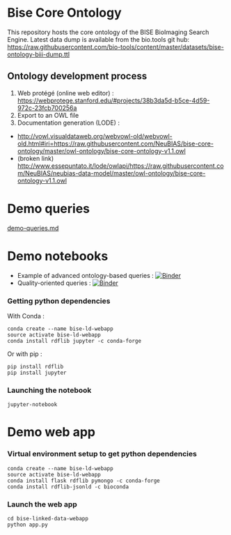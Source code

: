 # Bise Core Ontology

This repository hosts the core ontology of the BISE BioImaging Search Engine. 
Latest data dump is available from the bio.tools git hub:  https://raw.githubusercontent.com/bio-tools/content/master/datasets/bise-ontology-biii-dump.ttl

## Ontology development process 
1. Web protégé (online web editor) : https://webprotege.stanford.edu/#projects/38b3da5d-b5ce-4d59-972c-23fcb700256a 
2. Export to an OWL file
3. Documentation generation (LODE) : 
  - http://vowl.visualdataweb.org/webvowl-old/webvowl-old.html#iri=https://raw.githubusercontent.com/NeuBIAS/bise-core-ontology/master/owl-ontology/bise-core-ontology-v1.1.owl
  - (broken link) http://www.essepuntato.it/lode/owlapi/https://raw.githubusercontent.com/NeuBIAS/neubias-data-model/master/owl-ontology/bise-core-ontology-v1.1.owl

# Demo queries
[demo-queries.md](demo-queries.md)

# Demo notebooks 
 - Example of advanced ontology-based queries : [![Binder](https://mybinder.org/badge_logo.svg)](https://mybinder.org/v2/gh/NeuBIAS/bise-core-ontology/master?filepath=advanced-queries-demo.ipynb)
 - Quality-oriented queries : [![Binder](https://mybinder.org/badge_logo.svg)](https://mybinder.org/v2/gh/NeuBIAS/bise-core-ontology/master?filepath=quality-curation-queries.ipynb)

### Getting python dependencies
With Conda :
```
conda create --name bise-ld-webapp
source activate bise-ld-webapp
conda install rdflib jupyter -c conda-forge
```
Or with pip :
```
pip install rdflib
pip install jupyter
```
### Launching the notebook
```
jupyter-notebook
```

 
# Demo web app
### Virtual environment setup to get python dependencies
```
conda create --name bise-ld-webapp
source activate bise-ld-webapp
conda install flask rdflib pymongo -c conda-forge
conda install rdflib-jsonld -c bioconda
```
### Launch the web app
```
cd bise-linked-data-webapp
python app.py
```
